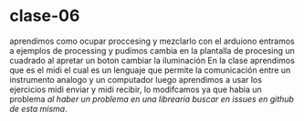 # clase-06
aprendimos como ocupar proccesing y mezclarlo con el arduiono 
entramos a ejemplos de processing y pudimos cambia en la plantalla de procesing un cuadrado al apretar un boton cambiar la iluminación
En la clase aprendimos que es el midi  el cual es un lenguaje que permite la comunicación entre un instrumento  analogo y un computador
luego aprendimos a usar los ejercicios midi enviar y midi recibir, lo modifcamos ya que habia un problema *al haber un problema en una librearia buscar en issues en github de esta misma*.
